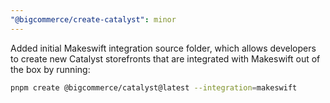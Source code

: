 ```yaml
---
"@bigcommerce/create-catalyst": minor
---
```


Added initial Makeswift integration source folder, which allows developers to create new Catalyst storefronts that are integrated with Makeswift out of the box by running:

```sh
pnpm create @bigcommerce/catalyst@latest --integration=makeswift
```
